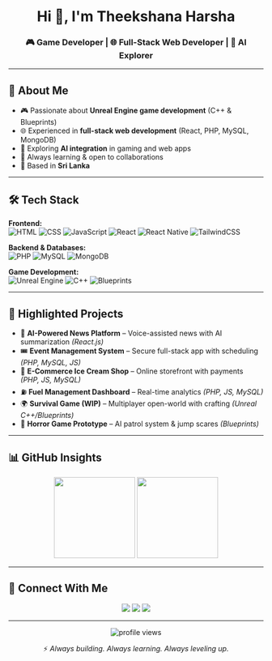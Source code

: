 <h1 align="center">Hi 👋, I'm Theekshana Harsha</h1>
<h3 align="center">🎮 Game Developer | 🌐 Full-Stack Web Developer | 🤖 AI Explorer</h3>

---

## 🚀 About Me  
- 🎮 Passionate about **Unreal Engine game development** (C++ & Blueprints)  
- 🌐 Experienced in **full-stack web development** (React, PHP, MySQL, MongoDB)  
- 🤖 Exploring **AI integration** in gaming and web apps  
- 🌱 Always learning & open to collaborations  
- 📍 Based in **Sri Lanka**

---

## 🛠 Tech Stack  

**Frontend:**  
![HTML](https://img.shields.io/badge/HTML5-E34F26?style=flat-square&logo=html5&logoColor=white)
![CSS](https://img.shields.io/badge/CSS3-1572B6?style=flat-square&logo=css3&logoColor=white)
![JavaScript](https://img.shields.io/badge/JavaScript-F7DF1E?style=flat-square&logo=javascript&logoColor=black)
![React](https://img.shields.io/badge/React-61DAFB?style=flat-square&logo=react&logoColor=black)
![React Native](https://img.shields.io/badge/React_Native-61DAFB?style=flat-square&logo=react&logoColor=black)
![TailwindCSS](https://img.shields.io/badge/Tailwind-38B2AC?style=flat-square&logo=tailwind-css&logoColor=white)

**Backend & Databases:**  
![PHP](https://img.shields.io/badge/PHP-777BB4?style=flat-square&logo=php&logoColor=white)
![MySQL](https://img.shields.io/badge/MySQL-4479A1?style=flat-square&logo=mysql&logoColor=white)
![MongoDB](https://img.shields.io/badge/MongoDB-4ea94b?style=flat-square&logo=mongodb&logoColor=white)

**Game Development:**  
![Unreal Engine](https://img.shields.io/badge/Unreal-313131?style=flat-square&logo=unrealengine&logoColor=white)
![C++](https://img.shields.io/badge/C++-00599C?style=flat-square&logo=cplusplus&logoColor=white)
![Blueprints](https://img.shields.io/badge/Blueprints-1E90FF?style=flat-square&logo=unrealengine&logoColor=white)

---

## 🌟 Highlighted Projects  

- 📰 **AI-Powered News Platform** – Voice-assisted news with AI summarization *(React.js)*  
- 🎟 **Event Management System** – Secure full-stack app with scheduling *(PHP, MySQL, JS)*  
- 🍦 **E-Commerce Ice Cream Shop** – Online storefront with payments *(PHP, JS, MySQL)*  
- ⛽ **Fuel Management Dashboard** – Real-time analytics *(PHP, JS, MySQL)*  
- 🌍 **Survival Game (WIP)** – Multiplayer open-world with crafting *(Unreal C++/Blueprints)*  
- 👻 **Horror Game Prototype** – AI patrol system & jump scares *(Blueprints)*  

---

## 📊 GitHub Insights  

<p align="center">
  <img src="https://github-readme-stats.vercel.app/api?username=baymax-x&show_icons=true&theme=radical&hide_border=true" height="160" />
  <img src="https://github-readme-stats.vercel.app/api/top-langs/?username=baymax-x&layout=compact&theme=radical&hide_border=true" height="160"/>
</p>

---

## 🤝 Connect With Me  

<p align="center">
  <a href="mailto:thikshanaharsha02@gmail.com"><img src="https://img.shields.io/badge/Email-D14836?style=flat-square&logo=gmail&logoColor=white"/></a>
  <a href="https://www.linkedin.com/in/theekshana-harsha-premasiri-ab29aa2ba/"><img src="https://img.shields.io/badge/LinkedIn-0077B5?style=flat-square&logo=linkedin&logoColor=white"/></a>
  <a href="https://baymax-x.github.io/Portfolio/"><img src="https://img.shields.io/badge/Portfolio-121013?style=flat-square&logo=githubpages&logoColor=white"/></a>
</p>  

---

<p align="center">
  <img src="https://komarev.com/ghpvc/?username=baymax-x&label=Profile%20Views&color=blue&style=flat-square" alt="profile views" />
</p>

<p align="center">
  ⚡ <i>Always building. Always learning. Always leveling up.</i>
</p>
